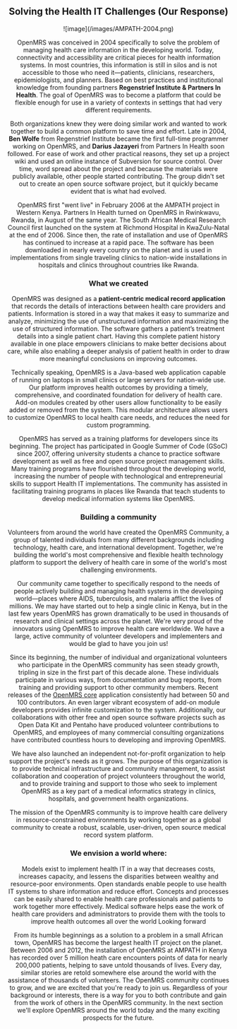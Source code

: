 <center><h2> Solving the Health IT Challenges (Our Response) </h2>
<center>
![image](/images/AMPATH-2004.png)

OpenMRS was conceived in 2004 specifically to solve the problem of managing health care information in the developing world. Today, connectivity and accessibility are critical pieces for health information systems. In most countries, this information is still in silos and is not accessible to those who need it—patients, clinicians, researchers, epidemiologists, and planners. Based on best practices and institutional knowledge from founding partners **Regenstrief Institute & Partners In Health**.
The goal of OpenMRS was to become a platform that could be flexible enough for use in a variety of contexts in settings that had very different requirements.

Both organizations knew they were doing similar work and wanted to work together to build a common platform to save time and effort. Late in 2004, **Ben Wolfe** from Regenstrief Institute became the first full-time programmer working on OpenMRS, and **Darius Jazayeri** from Partners In Health soon followed. For ease of work and other practical reasons, they set up a project wiki and used an online instance of Subversion for source control. Over time, word spread about the project and because the materials were publicly available, other people started contributing. The group didn't set out to create an open source software project, but it quickly became evident that is what had evolved.

OpenMRS first "went live" in February 2006 at the AMPATH project in Western Kenya. Partners In Health turned on OpenMRS in Rwinkwavu, Rwanda, in August of the same year. The South African Medical Research Council first launched on the system at Richmond Hospital in KwaZulu-Natal at the end of 2006. Since then, the rate of installation and use of OpenMRS has continued to increase at a rapid pace. The software has been downloaded in nearly every country on the planet and is used in implementations from single traveling clinics to nation-wide installations in hospitals and clinics throughout countries like Rwanda.

### What we created

OpenMRS was designed as a **patient-centric medical record application** that records the details of interactions between health care providers and patients. Information is stored in a way that makes it easy to summarize and analyze, minimizing the use of unstructured information and maximizing the use of structured information. The software gathers a patient’s treatment details into a single patient chart. Having this complete patient history available in one place empowers clinicians to make better decisions about care, while also enabling a deeper analysis of patient health in order to draw more meaningful conclusions on improving outcomes.

Technically speaking, OpenMRS is a Java-based web application capable of running on laptops in small clinics or large servers for nation-wide use. Our platform improves health outcomes by providing a timely, comprehensive, and coordinated foundation for delivery of health care. Add-on modules created by other users allow functionality to be easily added or removed from the system. This modular architecture allows users to customize OpenMRS to local health care needs, and reduces the need for custom programming.

OpenMRS has served as a training platforms for developers since its beginning. The project has participated in Google Summer of Code (GSoC) since 2007, offering university students a chance to practice software development as well as free and open source project management skills. Many training programs have flourished throughout the developing world, increasing the number of people with technological and entrepreneurial skills to support Health IT implementations. The community has assisted in facilitating training programs in places like Rwanda that teach students to develop medical information systems like OpenMRS.

### Building a community

Volunteers from around the world have created the OpenMRS Community, a group of talented individuals from many different backgrounds including technology, health care, and international development. Together, we're building the world's most comprehensive and flexible health technology platform to support the delivery of health care in some of the world's most challenging environments.

Our community came together to specifically respond to the needs of people actively building and managing health systems in the developing world—places where AIDS, tuberculosis, and malaria afflict the lives of millions. We may have started out to help a single clinic in Kenya, but in the last few years OpenMRS has grown dramatically to be used in thousands of research and clinical settings across the planet. We're very proud of the innovators using OpenMRS to improve health care worldwide. We have a large, active community of volunteer developers and implementers and would be glad to have you join us!

Since its beginning, the number of individual and organizational volunteers who participate in the OpenMRS community has seen steady growth, tripling in size in the first part of this decade alone. These individuals participate in various ways, from documentation and bug reports, from training and providing support to other community members. Recent releases of the [OpenMRS core](https://github.com/openmrs/openmrs-core) application consistently had between 50 and 100 contributors. An even larger vibrant ecosystem of add-on module developers provides infinite customization to the system. Additionally, our collaborations with other free and open source software projects such as Open Data Kit and Pentaho have produced volunteer contributions to OpenMRS, and employees of many commercial consulting organizations have contributed countless hours to developing and improving OpenMRS.

We have also launched an independent not-for-profit organization to help support the project's needs as it grows. The purpose of this organization is to provide technical infrastructure and community management, to assist collaboration and cooperation of project volunteers throughout the world, and to provide training and support to those who seek to implement OpenMRS as a key part of a medical informatics strategy in clinics, hospitals, and government health organizations.

The mission of the OpenMRS community is to improve health care delivery in resource-constrained environments by working together as a global community to create a robust, scalable, user-driven, open source medical record system platform.

### We envision a world where:

Models exist to implement health IT in a way that decreases costs, increases capacity, and lessens the disparities between wealthy and resource-poor environments.
Open standards enable people to use health IT systems to share information and reduce effort.
Concepts and processes can be easily shared to enable health care professionals and patients to work together more effectively.
Medical software helps ease the work of health care providers and administrators to provide them with the tools to improve health outcomes all over the world
Looking forward

From its humble beginnings as a solution to a problem in a small African town, OpenMRS has become the largest health IT project on the planet. Between 2006 and 2012, the installation of OpenMRS at AMPATH in Kenya has recorded over 5 million heath care encounters points of data for nearly 200,000 patients, helping to save untold thousands of lives. Every day, similar stories are retold somewhere else around the world with the assistance of thousands of volunteers. The OpenMRS community continues to grow, and we are excited that you're ready to join us. Regardless of your background or interests, there is a way for you to both contribute and gain from the work of others in the OpenMRS community. In the next section we'll explore OpenMRS around the world today and the many exciting prospects for the future.

